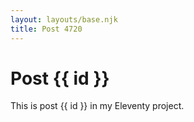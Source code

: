 ```yaml
---
layout: layouts/base.njk
title: Post 4720
---
```


# Post {{ id }}

This is post {{ id }} in my Eleventy project.
